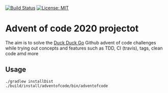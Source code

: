 [![Build Status](https://travis-ci.com/mj-mueller/adventofcode.svg?branch=main)](https://travis-ci.com/mj-mueller/adventofcode) [![License: MIT](https://img.shields.io/badge/License-MIT-yellow.svg)](https://opensource.org/licenses/MIT)
# Advent of code 2020 projectot
The aim is to solve the [Duck Duck Go](https://duckduckgo.com) Github advent of code challenges while trying out concepts and features such as TDD, CI (travis), tags, clean code amd more

## Usage
    ./gradlew installDist
    ./build/install/adventofcode/bin/adventofcode